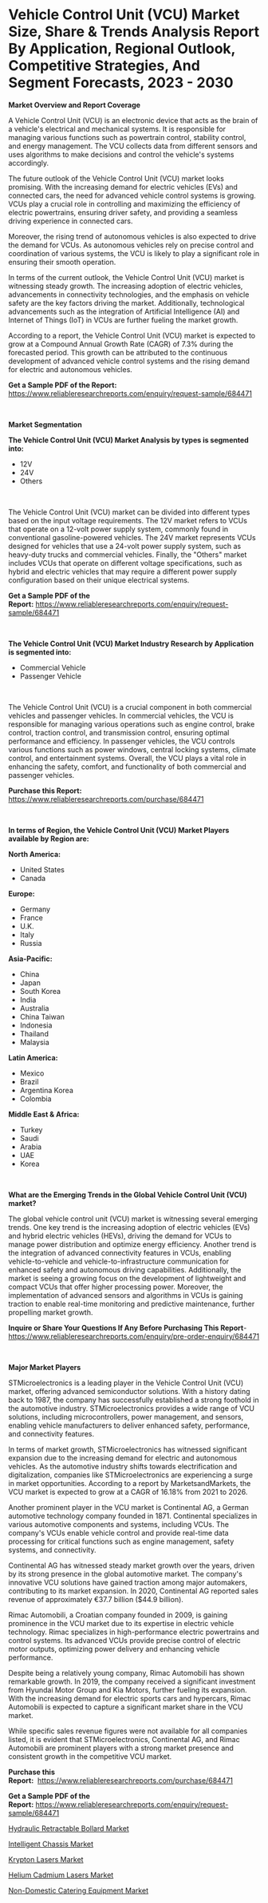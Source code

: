 <p><h1>Vehicle Control Unit (VCU) Market Size, Share & Trends Analysis Report By Application, Regional Outlook, Competitive Strategies, And Segment Forecasts, 2023 - 2030</h1></p><p><strong>Market Overview and Report Coverage</strong></p>
<p><p>A Vehicle Control Unit (VCU) is an electronic device that acts as the brain of a vehicle's electrical and mechanical systems. It is responsible for managing various functions such as powertrain control, stability control, and energy management. The VCU collects data from different sensors and uses algorithms to make decisions and control the vehicle's systems accordingly.</p><p>The future outlook of the Vehicle Control Unit (VCU) market looks promising. With the increasing demand for electric vehicles (EVs) and connected cars, the need for advanced vehicle control systems is growing. VCUs play a crucial role in controlling and maximizing the efficiency of electric powertrains, ensuring driver safety, and providing a seamless driving experience in connected cars.</p><p>Moreover, the rising trend of autonomous vehicles is also expected to drive the demand for VCUs. As autonomous vehicles rely on precise control and coordination of various systems, the VCU is likely to play a significant role in ensuring their smooth operation.</p><p>In terms of the current outlook, the Vehicle Control Unit (VCU) market is witnessing steady growth. The increasing adoption of electric vehicles, advancements in connectivity technologies, and the emphasis on vehicle safety are the key factors driving the market. Additionally, technological advancements such as the integration of Artificial Intelligence (AI) and Internet of Things (IoT) in VCUs are further fueling the market growth.</p><p>According to a report, the Vehicle Control Unit (VCU) market is expected to grow at a Compound Annual Growth Rate (CAGR) of 7.3% during the forecasted period. This growth can be attributed to the continuous development of advanced vehicle control systems and the rising demand for electric and autonomous vehicles.</p></p>
<p><strong>Get a Sample PDF of the Report:</strong> <a href="https://www.reliableresearchreports.com/enquiry/request-sample/684471">https://www.reliableresearchreports.com/enquiry/request-sample/684471</a></p>
<p>&nbsp;</p>
<p><strong>Market Segmentation</strong></p>
<p><strong>The Vehicle Control Unit (VCU) Market Analysis by types is segmented into:</strong></p>
<p><ul><li>12V</li><li>24V</li><li>Others</li></ul></p>
<p>&nbsp;</p>
<p><p>The Vehicle Control Unit (VCU) market can be divided into different types based on the input voltage requirements. The 12V market refers to VCUs that operate on a 12-volt power supply system, commonly found in conventional gasoline-powered vehicles. The 24V market represents VCUs designed for vehicles that use a 24-volt power supply system, such as heavy-duty trucks and commercial vehicles. Finally, the "Others" market includes VCUs that operate on different voltage specifications, such as hybrid and electric vehicles that may require a different power supply configuration based on their unique electrical systems.</p></p>
<p><strong>Get a Sample PDF of the Report:</strong>&nbsp;<a href="https://www.reliableresearchreports.com/enquiry/request-sample/684471">https://www.reliableresearchreports.com/enquiry/request-sample/684471</a></p>
<p>&nbsp;</p>
<p><strong>The Vehicle Control Unit (VCU) Market Industry Research by Application is segmented into:</strong></p>
<p><ul><li>Commercial Vehicle</li><li>Passenger Vehicle</li></ul></p>
<p>&nbsp;</p>
<p><p>The Vehicle Control Unit (VCU) is a crucial component in both commercial vehicles and passenger vehicles. In commercial vehicles, the VCU is responsible for managing various operations such as engine control, brake control, traction control, and transmission control, ensuring optimal performance and efficiency. In passenger vehicles, the VCU controls various functions such as power windows, central locking systems, climate control, and entertainment systems. Overall, the VCU plays a vital role in enhancing the safety, comfort, and functionality of both commercial and passenger vehicles.</p></p>
<p><strong>Purchase this Report:</strong>&nbsp; <a href="https://www.reliableresearchreports.com/purchase/684471">https://www.reliableresearchreports.com/purchase/684471</a></p>
<p>&nbsp;</p>
<p><strong>In terms of Region, the Vehicle Control Unit (VCU) Market Players available by Region are:</strong></p>
<p>
    <p> <strong> North America: </strong>
        <ul>
            <li>United States</li>
            <li>Canada</li>
        </ul>
        </p> 
    <p> <strong> Europe: </strong>
        <ul>
            <li>Germany</li>
            <li>France</li>
            <li>U.K.</li>
            <li>Italy</li>
            <li>Russia</li>
        </ul>
        </p> 
    <p> <strong> Asia-Pacific: </strong>
        <ul>
            <li>China</li>
            <li>Japan</li>
            <li>South Korea</li>
            <li>India</li>
            <li>Australia</li>
            <li>China Taiwan</li>
            <li>Indonesia</li>
            <li>Thailand</li>
            <li>Malaysia</li>
        </ul>
        </p> 
    <p> <strong> Latin America: </strong>
        <ul>
            <li>Mexico</li>
            <li>Brazil</li>
            <li>Argentina Korea</li>
            <li>Colombia</li>
        </ul>
        </p> 
    <p> <strong> Middle East & Africa: </strong>
        <ul>
            <li>Turkey</li>
            <li>Saudi</li>
            <li>Arabia</li>
            <li>UAE</li>
            <li>Korea</li>
        </ul>
    </p>
    </p>
<p>&nbsp;</p>
<p><strong>What are the Emerging Trends in the Global Vehicle Control Unit (VCU) market?</strong></p>
<p><p>The global vehicle control unit (VCU) market is witnessing several emerging trends. One key trend is the increasing adoption of electric vehicles (EVs) and hybrid electric vehicles (HEVs), driving the demand for VCUs to manage power distribution and optimize energy efficiency. Another trend is the integration of advanced connectivity features in VCUs, enabling vehicle-to-vehicle and vehicle-to-infrastructure communication for enhanced safety and autonomous driving capabilities. Additionally, the market is seeing a growing focus on the development of lightweight and compact VCUs that offer higher processing power. Moreover, the implementation of advanced sensors and algorithms in VCUs is gaining traction to enable real-time monitoring and predictive maintenance, further propelling market growth.</p></p>
<p><strong>Inquire or Share Your Questions If Any Before Purchasing This Report</strong>- <a href="https://www.reliableresearchreports.com/enquiry/pre-order-enquiry/684471">https://www.reliableresearchreports.com/enquiry/pre-order-enquiry/684471</a></p>
<p>&nbsp;</p>
<p><strong>Major Market Players</strong></p>
<p><p>STMicroelectronics is a leading player in the Vehicle Control Unit (VCU) market, offering advanced semiconductor solutions. With a history dating back to 1987, the company has successfully established a strong foothold in the automotive industry. STMicroelectronics provides a wide range of VCU solutions, including microcontrollers, power management, and sensors, enabling vehicle manufacturers to deliver enhanced safety, performance, and connectivity features.</p><p>In terms of market growth, STMicroelectronics has witnessed significant expansion due to the increasing demand for electric and autonomous vehicles. As the automotive industry shifts towards electrification and digitalization, companies like STMicroelectronics are experiencing a surge in market opportunities. According to a report by MarketsandMarkets, the VCU market is expected to grow at a CAGR of 16.18% from 2021 to 2026.</p><p>Another prominent player in the VCU market is Continental AG, a German automotive technology company founded in 1871. Continental specializes in various automotive components and systems, including VCUs. The company's VCUs enable vehicle control and provide real-time data processing for critical functions such as engine management, safety systems, and connectivity. </p><p>Continental AG has witnessed steady market growth over the years, driven by its strong presence in the global automotive market. The company's innovative VCU solutions have gained traction among major automakers, contributing to its market expansion. In 2020, Continental AG reported sales revenue of approximately €37.7 billion ($44.9 billion).</p><p>Rimac Automobili, a Croatian company founded in 2009, is gaining prominence in the VCU market due to its expertise in electric vehicle technology. Rimac specializes in high-performance electric powertrains and control systems. Its advanced VCUs provide precise control of electric motor outputs, optimizing power delivery and enhancing vehicle performance.</p><p>Despite being a relatively young company, Rimac Automobili has shown remarkable growth. In 2019, the company received a significant investment from Hyundai Motor Group and Kia Motors, further fueling its expansion. With the increasing demand for electric sports cars and hypercars, Rimac Automobili is expected to capture a significant market share in the VCU market.</p><p>While specific sales revenue figures were not available for all companies listed, it is evident that STMicroelectronics, Continental AG, and Rimac Automobili are prominent players with a strong market presence and consistent growth in the competitive VCU market.</p></p>
<p><strong>Purchase this Report:</strong>&nbsp;&nbsp;<a href="https://www.reliableresearchreports.com/purchase/684471">https://www.reliableresearchreports.com/purchase/684471</a></p>
<p></p>
<p><strong>Get a Sample PDF of the Report:</strong>&nbsp;<a href="https://www.reliableresearchreports.com/enquiry/request-sample/684471">https://www.reliableresearchreports.com/enquiry/request-sample/684471</a></p>
<p><p><a href="https://www.linkedin.com/pulse/hydraulic-retractable-bollard-market-insights-players-forecast-wuoje/">Hydraulic Retractable Bollard Market</a></p><p><a href="https://github.com/rahu1502/Market-Research-Report-List-1/blob/main/intelligent-chassis-market.md">Intelligent Chassis Market</a></p><p><a href="https://medium.com/@fire.belt.bug/krypton-lasers-market-competitive-analysis-market-trends-and-forecast-to-2030-9f3535f5e902">Krypton Lasers Market</a></p><p><a href="https://medium.com/@sink.pay.sand/helium-cadmium-lasers-market-furnishes-information-on-market-share-market-trends-and-market-de3ff7c85342">Helium Cadmium Lasers Market</a></p><p><a href="https://www.linkedin.com/pulse/non-domestic-catering-equipment-market-size-2023-2030-global-wd96e/">Non-Domestic Catering Equipment Market</a></p></p>